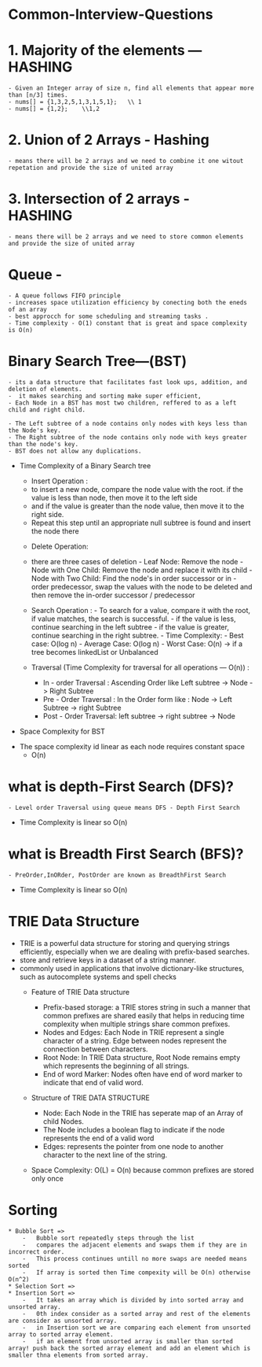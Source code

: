 # Common-Interview-Questions

# 1. Majority of the elements — HASHING
    - Given an Integer array of size n, find all elements that appear more than [n/3] times.
    - nums[] = {1,3,2,5,1,3,1,5,1};   \\ 1
    - nums[] = {1,2};    \\1,2
        
# 2. Union of 2 Arrays - Hashing
    - means there will be 2 arrays and we need to combine it one witout repetation and provide the size of united array

# 3. Intersection of 2 arrays - HASHING
    - means there will be 2 arrays and we need to store common elements  and provide the size of united array
# Queue - 
    - A queue follows FIFO principle
    - increases space utilization efficiency by conecting both the eneds of an array
    - best approcch for some scheduling and streaming tasks .
    - Time complexity - O(1) constant that is great and space complexity is O(n)

# Binary Search Tree—(BST)
    - its a data structure that facilitates fast look ups, addition, and deletion of elements.
    -  it makes searching and sorting make super efficient,
    - Each Node in a BST has most two children, reffered to as a left child and right child.

    - The Left subtree of a node contains only nodes with keys less than the Node's key.
    - The Right subtree of the node contains only node with keys greater than the node's key.
    - BST does not allow any duplications.

* Time Complexity of a Binary Search tree
    *  Insert Operation :
    -  to insert a new node, compare the node value with the root. if the value is less than node, then move it to the left side 
    -  and if the value is greater than the node value, then move it to the right side. 
    -  Repeat this step until an appropriate null subtree is found and insert the node there

    *  Delete Operation:
    * there are three cases of deletion
                  - Leaf Node: Remove the node
                  - Node with One Child: Remove the node and replace it with its child
                  - Node with Two Child: Find the node's in order successor or in - order predecessor, swap the values with the node to be deleted and then remove the in-order successor / predecessor
    
    *    Search Operation : 
                - To search for a value, compare it with the root, if value matches, the search is successful.
                - if the value is less, continue searching in the left subtree
                - if the value is greater, continue searching in the right subtree.
                  - Time Complexity:
                    - Best case: O(log n)
                    - Average Case: O(log n)
                    - Worst Case: O(n) -> if a tree becomes linkedList or Unbalanced
        
    *  Traversal (Time Complexity for traversal for all operations — O(n)) :
        - In - order Traversal : Ascending Order like Left subtree -> Node -> Right Subtree
        - Pre - Order Traversal : In the Order form like : Node -> Left Subtree -> right Subtree
        - Post - Order Traversal: left subtree -> right subtree -> Node
     
*  Space Complexity for BST 
  - The space complexity id linear as each node requires constant space
    - O(n)

#   what is depth-First Search (DFS)?
    - Level order Traversal using queue means DFS - Depth First Search
-   Time Complexity is linear so O(n)

#  what is Breadth First Search (BFS)?
    - PreOrder,InORder, PostOrder are known as BreadthFirst Search
-   Time Complexity is linear so O(n)

# TRIE Data Structure
-   TRIE is a powerful data structure for storing and querying strings efficiently, especially when we are dealing with prefix-based searches.
-  store and retrieve keys in a dataset of a string manner.
- commonly used in applications that involve dictionary-like structures, such as autocomplete systems and spell checks
    *   Feature of TRIE Data structure
        - Prefix-based storage: a TRIE stores string in such a manner that common prefixes are shared easily that helps in
                                reducing time complexity when multiple strings share common prefixes.
        - Nodes and Edges: Each Node in TRIE represent a single character of a string.
                           Edge between nodes represent the connection between characters.
        - Root Node: In TRIE Data structure, Root Node remains empty which represents the beginning of all strings.
        - End of word Marker: Nodes often have end of word marker to indicate that end of valid word.
  
    *   Structure of TRIE DATA STRUCTURE
        - Node: Each Node in the TRIE has seperate map of an Array of child Nodes.
        - The Node includes a boolean flag to indicate if the node represents the end of a valid word
        - Edges: represents the pointer from one node to another character to the next line of the string.
    * Space Complexity: O(L) = O(n) because common prefixes are stored only once

# Sorting
    * Bubble Sort => 
        -   Bubble sort repeatedly steps through the list
        -   compares the adjacent elements and swaps them if they are in incorrect order.
        -   This process continues untill no more swaps are needed means sorted
        -   If array is sorted then Time compexity will be O(n) otherwise O(n^2)
    * Selection Sort =>  
    * Insertion Sort =>  
        -   It takes an array which is divided by into sorted array and unsorted array.
        -   0th index consider as a sorted array and rest of the elements are consider as unsorted array.
        -   in Insertion sort we are comparing each element from unsorted array to sorted array element.
        -   if an element from unsorted array is smaller than sorted array! push back the sorted array element and add an element which is smaller thna elements from sorted array.
